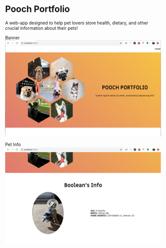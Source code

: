 # Pooch Portfolio
A web-app designed to help pet lovers store health, dietary, and other crucial information about their pets!

Banner
![pooch-portfolio-banner-screenshot](pooch-portfolio-banner.png)

Pet Info
![pooch-portfolio-pet-info-screenshot](pooch-portfolio-pet-details.png)
